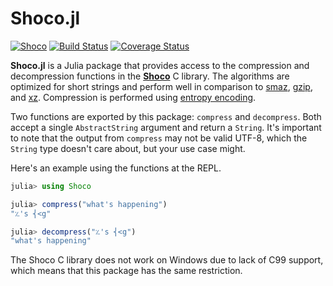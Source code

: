 # Shoco.jl

[![Shoco](http://pkg.julialang.org/badges/Shoco_0.6.svg)](http://pkg.julialang.org/?pkg=Shoco)
[![Build Status](https://travis-ci.org/ararslan/Shoco.jl.svg?branch=master)](https://travis-ci.org/ararslan/Shoco.jl)
[![Coverage Status](https://coveralls.io/repos/github/ararslan/Shoco.jl/badge.svg?branch=master)](https://coveralls.io/github/ararslan/Shoco.jl?branch=master)

**Shoco.jl** is a Julia package that provides access to the compression and decompression functions in the [**Shoco**](https://github.com/Ed-von-Schleck/shoco) C library.
The algorithms are optimized for short strings and perform well in comparison to [smaz](https://github.com/antirez/smaz), [gzip](https://en.wikipedia.org/wiki/Gzip), and [xz](https://en.wikipedia.org/wiki/Xz).
Compression is performed using [entropy encoding](https://en.wikipedia.org/wiki/Entropy_encoding).

Two functions are exported by this package: `compress` and `decompress`.
Both accept a single `AbstractString` argument and return a `String`.
It's important to note that the output from `compress` may not be valid UTF-8, which the `String` type doesn't care about, but your use case might.

Here's an example using the functions at the REPL.

```julia
julia> using Shoco

julia> compress("what's happening")
"؉'s ⎨<g"

julia> decompress("؉'s ⎨<g")
"what's happening"
```

The Shoco C library does not work on Windows due to lack of C99 support, which means that this package has the same restriction.
